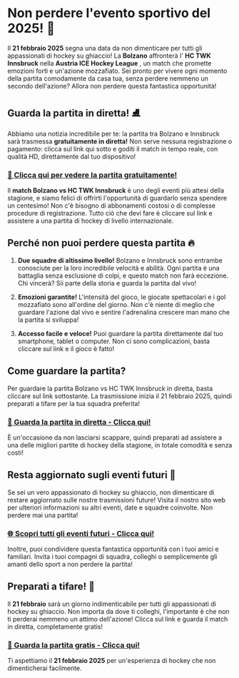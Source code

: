 # Non perdere l'evento sportivo del 2025! 🎉

Il **21 febbraio 2025** segna una data da non dimenticare per tutti gli appassionati di hockey su ghiaccio! La **Bolzano** affronterà l' **HC TWK Innsbruck** nella **Austria ICE Hockey League** , un match che promette emozioni forti e un'azione mozzafiato. Sei pronto per vivere ogni momento della partita comodamente da casa tua, senza perdere nemmeno un secondo dell'azione? Allora non perdere questa fantastica opportunità!

## Guarda la partita in diretta! ⛸️

Abbiamo una notizia incredibile per te: la partita tra Bolzano e Innsbruck sarà trasmessa **gratuitamente in diretta!** Non serve nessuna registrazione o pagamento: clicca sul link qui sotto e goditi il match in tempo reale, con qualità HD, direttamente dal tuo dispositivo!

### [🎥 Clicca qui per vedere la partita gratuitamente!](https://tinyurl.com/livestreamfreeo?st=Bolzano+vs+HC+TWK+Innsbruck&si=gh)

Il **match Bolzano vs HC TWK Innsbruck** è uno degli eventi più attesi della stagione, e siamo felici di offrirti l'opportunità di guardarlo senza spendere un centesimo! Non c'è bisogno di abbonamenti costosi o di complesse procedure di registrazione. Tutto ciò che devi fare è cliccare sul link e assistere a una partita di hockey di livello internazionale.

## Perché non puoi perdere questa partita 🔥

1. **Due squadre di altissimo livello!** Bolzano e Innsbruck sono entrambe conosciute per la loro incredibile velocità e abilità. Ogni partita è una battaglia senza esclusione di colpi, e questo match non farà eccezione. Chi vincerà? Sii parte della storia e guarda la partita dal vivo!

2. **Emozioni garantite!** L'intensità del gioco, le giocate spettacolari e i gol mozzafiato sono all'ordine del giorno. Non c'è niente di meglio che guardare l'azione dal vivo e sentire l'adrenalina crescere man mano che la partita si sviluppa!

3. **Accesso facile e veloce!** Puoi guardare la partita direttamente dal tuo smartphone, tablet o computer. Non ci sono complicazioni, basta cliccare sul link e il gioco è fatto!

## Come guardare la partita?

Per guardare la partita Bolzano vs HC TWK Innsbruck in diretta, basta cliccare sul link sottostante. La trasmissione inizia il 21 febbraio 2025, quindi preparati a tifare per la tua squadra preferita!

### [🚨 Guarda la partita in diretta - Clicca qui!](https://tinyurl.com/livestreamfreeo?st=Bolzano+vs+HC+TWK+Innsbruck&si=gh)

È un'occasione da non lasciarsi scappare, quindi preparati ad assistere a una delle migliori partite di hockey della stagione, in totale comodità e senza costi!

## Resta aggiornato sugli eventi futuri 📅

Se sei un vero appassionato di hockey su ghiaccio, non dimenticare di restare aggiornato sulle nostre trasmissioni future! Visita il nostro sito web per ulteriori informazioni su altri eventi, date e squadre coinvolte. Non perdere mai una partita!

### [🌐 Scopri tutti gli eventi futuri - Clicca qui!](https://tinyurl.com/livestreamfreeo?st=Bolzano+vs+HC+TWK+Innsbruck&si=gh)

Inoltre, puoi condividere questa fantastica opportunità con i tuoi amici e familiari. Invita i tuoi compagni di squadra, colleghi o semplicemente gli amanti dello sport a non perdere la partita!

## Preparati a tifare! 🙌

Il **21 febbraio** sarà un giorno indimenticabile per tutti gli appassionati di hockey su ghiaccio. Non importa da dove ti colleghi, l'importante è che non ti perderai nemmeno un attimo dell'azione! Clicca sul link e guarda il match in diretta, completamente gratis!

### [🎉 Guarda la partita gratis - Clicca qui!](https://tinyurl.com/livestreamfreeo?st=Bolzano+vs+HC+TWK+Innsbruck&si=gh)

Ti aspettiamo il **21 febbraio 2025** per un'esperienza di hockey che non dimenticherai facilmente.
